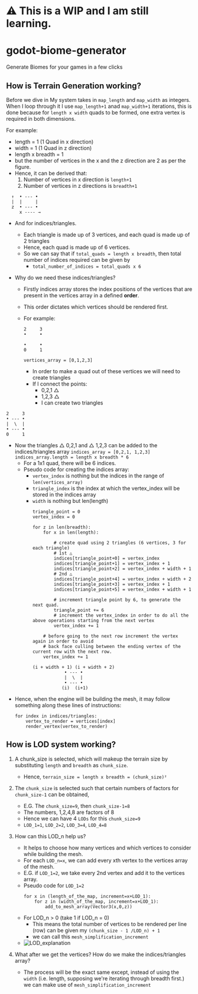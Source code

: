 # ⚠ This is a WIP and I am still learning.

# godot-biome-generator
Generate Biomes for your games in a few clicks

## How is Terrain Generation working?
Before we dive in
My system takes in `map_length` and `map_width` as integers.
When I loop through it I use `map_length+1` anad `map_width+1` iterations, this is done because for `length x width` quads to be formed, one extra vertex is required in both dimensions.

For example:
  - length = 1 (1 Quad in x direction)
  - width = 1 (1 Quad in z direction)
  - length x breadth = 1
  - but the number of vertices in the x and the z direction are 2 as per the figure.
  - Hence, it can be derived that:
      1. Number of vertices in x direction is `length+1`
      2. Number of vertices in z directions is `breadth+1`
  ```
    ↑  • --- •  
    |  |     | 
    z  • --- •  
       x ---- →
  ```
  - And for indices/triangles.
      - Each triangle is made up of 3 vertices, and each quad is made up of 2 triangles
      - Hence, each quad is made up of 6 vertices.
      - So we can say that if `total_quads = length x breadth`, then total number of indices required can be given by
          - `total_number_of_indices = total_quads x 6`

  - Why do we need these indices/triangles?
      - Firstly indices array stores the index positions of the vertices that are present in the vertices array in a defined **order**.
      - This order dictates which vertices should be rendered first.
      - For example:

          ```
          2     3
          •     •  

          •     •
          0     1
          ```
          `vertices_array = [0,1,2,3]`

          - In order to make a quad out of these vertices we will need to create triangles
          - If I connect the points:
              - 0,2,1 △
              - 1,2,3 △
              - I can create two triangles
```
2     3
• --- •  
|  \  |     
• --- •
0     1
```


  - Now the triangles △ 0,2,1 and △ 1,2,3 can be added to the indices/triangles array
  `indices_array = [0,2,1, 1,2,3]`
  `indices_array.length = length x breadth * 6`
    - For a 1x1 quad, there will be 6 indices.
    - Pseudo code for creating the indices array:
      - `vertex_index` is nothing but the indices in the range of `len(vertices_array)`
      - `triangle_index` is the index at which the vertex_index will be stored in the indices array
      - `width` is nothing but len(length)
        ```
        triangle_point = 0
        vertex_index = 0

        for z in len(breadth):
            for x in len(length):

                # create quad using 2 triangles (6 vertices, 3 for each triangle)
                # 1st △
                indices[triangle_point+0] = vertex_index
                indices[triangle_point+1] = vertex_index + 1
                indices[triangle_point+2] = vertex_index + width + 1
                # 2nd △
                indices[triangle_point+4] = vertex_index + width + 2
                indices[triangle_point+3] = vertex_index + 1
                indices[triangle_point+5] = vertex_index + width + 1

                # increment triangle point by 6, to generate the next quad.
                triangle_point += 6
                # increment the vertex_index in order to do all the above operations starting from the next vertex
                vertex_index += 1 

            # before going to the next row increment the vertex again in order to avoid
            # back face culling between the ending vertex of the current row with the next row.
            vertex_index += 1
        ```
        ```
        (i + width + 1) (i + width + 2)
                    • --- •  
                    |  \  |     
                    • --- •
                   (i)  (i+1)
        ```
  - Hence, when the engine will be building the mesh, it may follow something along these lines of instructions:
      ```
      for index in indices/triangles:
          vertex_to_render = vertices[index]
          render_vertex(vertex_to_render)
      ```

## How is LOD system working?
1. A chunk_size is selected, which will makeup the terrain size by substituting `length` and `breadth` as `chunk_size`.
    - Hence, `terrain_size = length x breadth = (chunk_size)²`
    
2. The `chunk_size` is selected such that certain numbers of factors for `chunk_size-1` can be obtained,
    - E.G. The `chunk_size=9`, then `chunk_size-1=8`
    - The numbers, 1,2,4,8 are factors of 8
    - Hence we can have  4 `LODs` for this `chunk_size=9`
    - `LOD_1=1`, `LOD_2=2`, `LOD_3=4`, `LOD_4=8`

3. How can this LOD_n help us?
    - It helps to choose how many vertices and which vertices to consider while building the mesh.
    - For each `LOD_n=x`, we can add every xth vertex to the vertices array of the mesh.
    - E.G. if `LOD_1=2`, we take every 2nd vertex and add it to the vertices array.
    - Pseudo code for `LOD_1=2`
        ```
        for x in (length_of_the_map, increment=x+LOD_1):
            for z in (width_of_the_map, increment=x+LOD_1):
                add_to_mesh_array(Vector3(x,0,z))
        ```
    - For LOD_n > 0 (take 1 if LOD_n = 0)
        - This means the total number of vertices to be rendered per line (row) can be given my `(chunk_size - 1 /LOD_n) + 1`
        - we can call this `mesh_simplification_increment`
    - ![LOD_explanation](https://github.com/1MochaChan1/godot-biome-generator/assets/74943095/ff1f35de-e8d1-4569-8656-cd486b66d430)


4. What after we get the vertices? How do we make the indices/triangles array?
    - The process will be the exact same except, instead of using the `width` (i.e. length, supposing we're iterating through breadth first.) we can make use of `mesh_simplification_increment`
